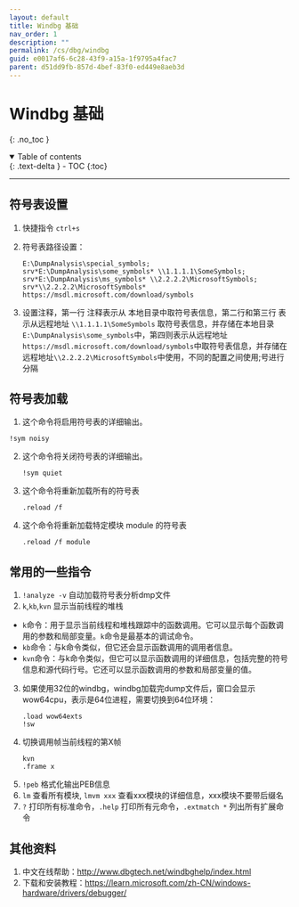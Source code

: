 ```yaml
---
layout: default
title: Windbg 基础
nav_order: 1
description: ""
permalink: /cs/dbg/windbg
guid: e0017af6-6c28-43f9-a15a-1f9795a4fac7
parent: d51dd9fb-857d-4bef-83f0-ed449e8aeb3d
---
```


# Windbg 基础

{: .no_toc }

<details open markdown="block">
  <summary>
    Table of contents
  </summary>
  {: .text-delta }
- TOC
{:toc}
</details>

---

## 符号表设置
1. 快捷指令 `ctrl+s`
2. 符号表路径设置：

   ```
   E:\DumpAnalysis\special_symbols;
   srv*E:\DumpAnalysis\some_symbols* \\1.1.1.1\SomeSymbols;
   srv*E:\DumpAnalysis\ms_symbols* \\2.2.2.2\MicrosoftSymbols; 
   srv*\\2.2.2.2\MicrosoftSymbols* https://msdl.microsoft.com/download/symbols
   ```
3. 设置注释，第一行 注释表示从 本地目录中取符号表信息，第二行和第三行 表示从远程地址 `\\1.1.1.1\SomeSymbols` 取符号表信息，并存储在本地目录`E:\DumpAnalysis\some_symbols`中，第四则表示从远程地址`https://msdl.microsoft.com/download/symbols`中取符号表信息，并存储在远程地址`\\2.2.2.2\MicrosoftSymbols`中使用，不同的配置之间使用;号进行分隔


## 符号表加载
1.  这个命令将启用符号表的详细输出。
   ```
   !sym noisy
   ```

2. 这个命令将关闭符号表的详细输出。

   ```
   !sym quiet
   ```

3. 这个命令将重新加载所有的符号表
   ```
   .reload /f
   ```
   
4. 这个命令将重新加载特定模块 module 的符号表
   ```
   .reload /f module
   ```

## 常用的一些指令
1. `!analyze -v` 自动加载符号表分析dmp文件
2. `k`,`kb`,`kvn` 显示当前线程的堆栈
- `k`命令：用于显示当前线程和堆栈跟踪中的函数调用。它可以显示每个函数调用的参数和局部变量。`k`命令是最基本的调试命令。
- `kb`命令：与k命令类似，但它还会显示函数调用的调用者信息。
- `kvn`命令：与k命令类似，但它可以显示函数调用的详细信息，包括完整的符号信息和源代码行号。它还可以显示函数调用的参数和局部变量的值。
3. 如果使用32位的windbg，windbg加载完dump文件后，窗口会显示wow64cpu，表示是64位进程，需要切换到64位环境：
   ```
   .load wow64exts
   !sw
   ```
4. 切换调用帧当前线程的第X帧
   ```
   kvn
   .frame x
   ```
5. `!peb` 格式化输出PEB信息
6. `lm` 查看所有模块, `lmvm xxx` 查看xxx模块的详细信息，xxx模块不要带后缀名
7. `?` 打印所有标准命令，`.help` 打印所有元命令，`.extmatch *` 列出所有扩展命令

## 其他资料
1. 中文在线帮助：<a href="http://www.dbgtech.net/windbghelp/index.html">http://www.dbgtech.net/windbghelp/index.html</a>
2. 下载和安装教程：<a href="https://learn.microsoft.com/zh-CN/windows-hardware/drivers/debugger/">https://learn.microsoft.com/zh-CN/windows-hardware/drivers/debugger/</a>